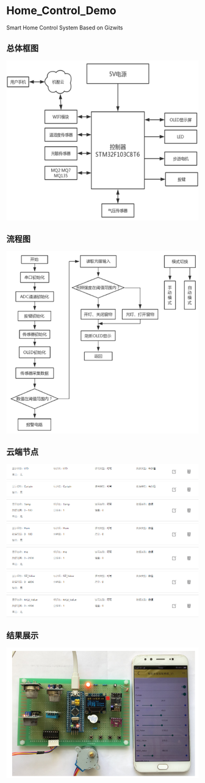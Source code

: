 # Home_Control_Demo
 Smart Home Control System Based on Gizwits
 
 ## 总体框图
![总体框图](总体框图.png "总体框图")

 ## 流程图
![流程图](流程图.png "流程图")

 ## 云端节点
![云端节点](云端节点.png "云端节点")

 ## 结果展示
![结果展示](结果展示.png "结果展示")